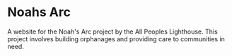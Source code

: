 # Noahs Arc
 A website for the Noah's Arc project by the All Peoples Lighthouse. This project involves building orphanages and providing care to communities in need.
